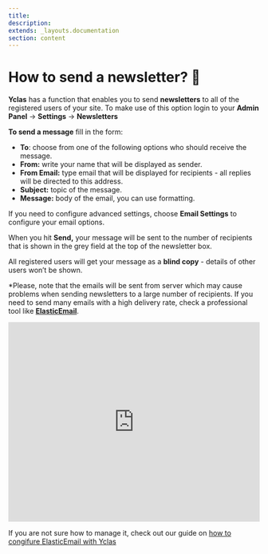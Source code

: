 ```yaml
---
title:
description:
extends: _layouts.documentation
section: content
---
```


# How to send a newsletter? 📰

**Yclas** has a function that enables you to send  **newsletters**  to all of the registered users of your site. To make use of this option login to your  **Admin Panel**   -> **Settings**  -> **Newsletters**  

**To send a message**  fill in the form:

- **To**: choose from one of the following options who should receive the message.
- **From:**  write your name that will be displayed as sender.
- **From Email:**  type email that will be displayed for recipients - all replies will be directed to this address.
- **Subject:**  topic of the message.
- **Message:**  body of the email, you can use formatting.

If you need to configure advanced settings, choose  **Email Settings**  to configure your email options.

When you hit  **Send,** your message will be sent to the number of recipients that is shown in the grey field at the top of the newsletter box.


All registered users will get your message as a  **blind copy**  - details of other users won’t be shown.

*Please, note that the emails will be sent from server which may cause problems when sending newsletters to a large number of recipients. If you need to send many emails with a high delivery rate, check a professional tool like **[ElasticEmail](https://j.mp/elasticemailoc)**. 


<iframe width="100%" height="400px" src="https://www.youtube.com/embed/finXNuCEUss" title="Yclas video" frameborder="0" allow="accelerometer; autoplay; clipboard-write; encrypted-media; gyroscope; picture-in-picture" allowfullscreen></iframe>
 
If you are not sure how to manage it, check out our guide on [how to congifure ElasticEmail with Yclas](/docs/email-settings-elasticemail)
